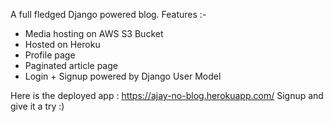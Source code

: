 A full fledged Django powered blog. 
Features :- 
  * Media hosting on AWS S3 Bucket 
  * Hosted on Heroku
  * Profile page
  * Paginated article page
  * Login + Signup powered by Django User Model
  
Here is the deployed app : https://ajay-no-blog.herokuapp.com/
Signup and give it a try :)   
  
